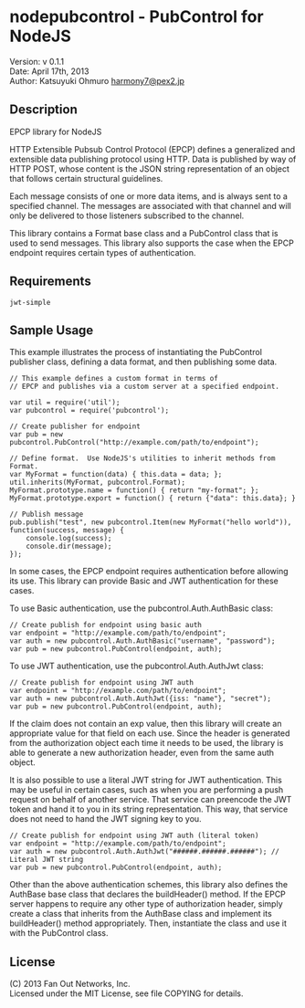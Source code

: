 nodepubcontrol - PubControl for NodeJS
======================================

Version: v 0.1.1  
Date: April 17th, 2013  
Author: Katsuyuki Ohmuro <harmony7@pex2.jp>

Description
-----------

EPCP library for NodeJS

HTTP Extensible Pubsub Control Protocol (EPCP) defines a generalized and
extensible data publishing protocol using HTTP.  Data is published by way of
HTTP POST, whose content is the JSON string representation of an object that
follows certain structural guidelines.

Each message consists of one or more data items, and is always sent to a
specified channel.  The messages are associated with that channel and will
only be delivered to those listeners subscribed to the channel.

This library contains a Format base class and a PubControl class that is used
to send messages.  This library also supports the case when the EPCP endpoint
requires certain types of authentication.

Requirements
------------

    jwt-simple

Sample Usage
------------

This example illustrates the process of instantiating the PubControl publisher
class, defining a data format, and then publishing some data.

    // This example defines a custom format in terms of
    // EPCP and publishes via a custom server at a specified endpoint.

    var util = require('util');
    var pubcontrol = require('pubcontrol');

    // Create publisher for endpoint
    var pub = new pubcontrol.PubControl("http://example.com/path/to/endpoint");

    // Define format.  Use NodeJS's utilities to inherit methods from Format.
    var MyFormat = function(data) { this.data = data; };
    util.inherits(MyFormat, pubcontrol.Format);
    MyFormat.prototype.name = function() { return "my-format"; };
    MyFormat.prototype.export = function() { return {"data": this.data}; }

    // Publish message
    pub.publish("test", new pubcontrol.Item(new MyFormat("hello world")), function(success, message) {
        console.log(success);
        console.dir(message);
    });

In some cases, the EPCP endpoint requires authentication before allowing its
use.  This library can provide Basic and JWT authentication for these cases.

To use Basic authentication, use the pubcontrol.Auth.AuthBasic class:

    // Create publish for endpoint using basic auth
    var endpoint = "http://example.com/path/to/endpoint";
    var auth = new pubcontrol.Auth.AuthBasic("username", "password");
    var pub = new pubcontrol.PubControl(endpoint, auth);

To use JWT authentication, use the pubcontrol.Auth.AuthJwt class:

    // Create publish for endpoint using JWT auth
    var endpoint = "http://example.com/path/to/endpoint";
    var auth = new pubcontrol.Auth.AuthJwt({iss: "name"}, "secret");
    var pub = new pubcontrol.PubControl(endpoint, auth);

If the claim does not contain an exp value, then this library will create an
appropriate value for that field on each use.  Since the header is generated
from the authorization object each time it needs to be used, the library is
able to generate a new authorization header, even from the same auth object.

It is also possible to use a literal JWT string for JWT authentication.
This may be useful in certain cases, such as when you are performing a push
request on behalf of another service.  That service can preencode the JWT
token and hand it to you in its string representation.  This way, that service
does not need to hand the JWT signing key to you.

    // Create publish for endpoint using JWT auth (literal token)
    var endpoint = "http://example.com/path/to/endpoint";
    var auth = new pubcontrol.Auth.AuthJwt("######.######.######"); // Literal JWT string
    var pub = new pubcontrol.PubControl(endpoint, auth);

Other than the above authentication schemes, this library also defines the
AuthBase base class that declares the buildHeader() method.  If the EPCP server
happens to require any other type of authorization header, simply create a class
that inherits from the AuthBase class and implement its buildHeader() method
appropriately. Then, instantiate the class and use it with the PubControl class.

License
-------

(C) 2013 Fan Out Networks, Inc.  
Licensed under the MIT License, see file COPYING for details.
